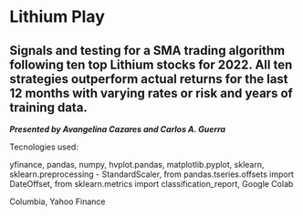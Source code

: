 # Lithium Play
## Signals and testing for a SMA trading algorithm following ten top Lithium stocks for 2022. All ten strategies outperform actual returns for the last 12 months with varying rates or risk and years of training data. 
***Presented by Avangelina Cazares and Carlos A. Guerra***

Tecnologies used: 

yfinance,
pandas,
numpy, 
hvplot.pandas,
matplotlib.pyplot,
sklearn,
sklearn.preprocessing - StandardScaler,
from pandas.tseries.offsets import DateOffset,
from sklearn.metrics import classification_report,
Google Colab


Columbia, Yahoo Finance
